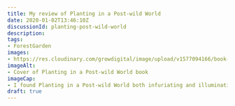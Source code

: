 ```yaml
---
title: My review of Planting in a Post-wild World
date: 2020-01-02T13:46:10Z
discussionId: planting-post-wild-world
description: 
tags: 
- ForestGarden
images: 
- https://res.cloudinary.com/growdigital/image/upload/v1577094166/book-6D886966.jpg
imageAlt:
- Cover of Planting in a Post-wild World book
imageCap:
- I found Planting in a Post-wild World both infuriating and illuminating
draft: true
---
```


